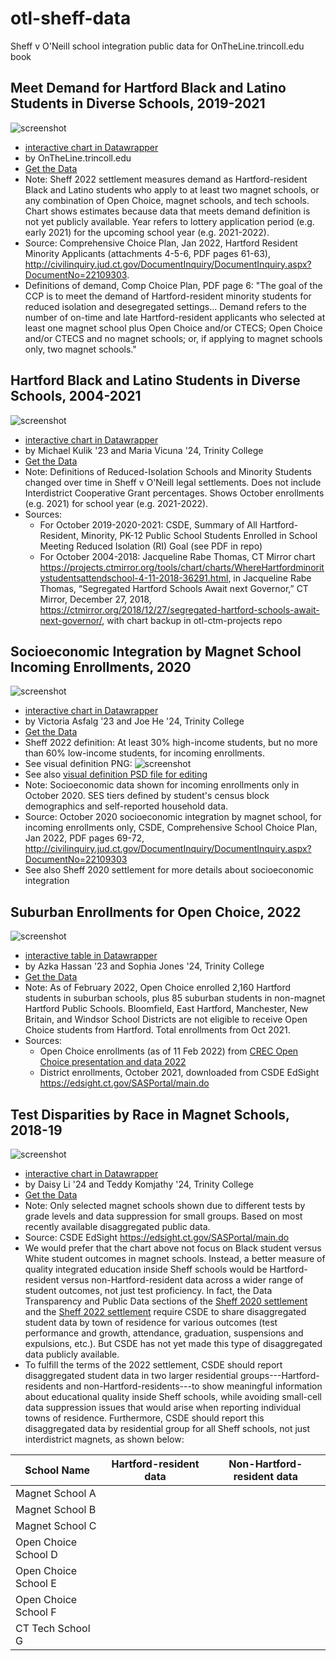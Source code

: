 # otl-sheff-data
Sheff v O'Neill school integration public data for OnTheLine.trincoll.edu book


## Meet Demand for Hartford Black and Latino Students in Diverse Schools, 2019-2021
![screenshot](2019-2021-meet-demand.png)
- [interactive chart in Datawrapper](https://datawrapper.dwcdn.net/GkjCa/3/)
- by OnTheLine.trincoll.edu
- [Get the Data](2019-2021-meet-demand.csv)
- Note: Sheff 2022 settlement measures demand as Hartford-resident Black and Latino students who apply to at least two magnet schools, or any combination of Open Choice, magnet schools, and tech schools. Chart shows estimates because data that meets demand definition is not yet publicly available. Year refers to lottery application period (e.g. early 2021) for the upcoming school year (e.g. 2021-2022).
- Source: Comprehensive Choice Plan, Jan 2022, Hartford Resident Minority Applicants (attachments 4-5-6, PDF pages 61-63), <http://civilinquiry.jud.ct.gov/DocumentInquiry/DocumentInquiry.aspx?DocumentNo=22109303>.
- Definitions of demand, Comp Choice Plan, PDF page 6: "The goal of the CCP is to meet the demand of Hartford-resident minority students for reduced isolation and desegregated settings... Demand refers to the number of on-time and late Hartford-resident applicants who selected at least one magnet school plus Open Choice and/or CTECS; Open Choice and/or CTECS and no magnet schools; or, if applying to magnet schools only, two magnet schools."									

## Hartford Black and Latino Students in Diverse Schools, 2004-2021
![screenshot](2004-2021-hartford-black-latino-diverse-schools.png)
- [interactive chart in Datawrapper](https://datawrapper.dwcdn.net/0O6sz/3/)
- by Michael Kulik '23 and Maria Vicuna '24, Trinity College
- [Get the Data](2004-2021-hartford-black-latino-diverse-schools.csv)
- Note: Definitions of Reduced-Isolation Schools and Minority Students changed over time in Sheff v O'Neill legal settlements. Does not include Interdistrict Cooperative Grant percentages. Shows October enrollments (e.g. 2021) for school year (e.g. 2021-2022).
- Sources:
  - For October 2019-2020-2021: CSDE, Summary of All Hartford-Resident, Minority, PK-12 Public School Students Enrolled in School Meeting Reduced Isolation (RI) Goal (see PDF in repo)
  - For October 2004-2018: Jacqueline Rabe Thomas, CT Mirror chart https://projects.ctmirror.org/tools/chart/charts/WhereHartfordminoritystudentsattendschool-4-11-2018-36291.html, in Jacqueline Rabe Thomas, “Segregated Hartford Schools Await next Governor,” CT Mirror, December 27, 2018, https://ctmirror.org/2018/12/27/segregated-hartford-schools-await-next-governor/, with chart backup in otl-ctm-projects repo

## Socioeconomic Integration by Magnet School Incoming Enrollments, 2020  
![screenshot](2020-socioeconomic-integration-magnet-incoming.png)
- [interactive chart in Datawrapper](https://datawrapper.dwcdn.net/yScl5/5/)
- by Victoria Asfalg '23 and Joe He '24, Trinity College
- [Get the Data](2020-socioeconomic-integration-magnet-incoming.csv)
- Sheff 2022 definition: At least 30% high-income students, but no more than 60% low-income students, for incoming enrollments.
- See visual definition PNG:
![screenshot](define-ses-integration.png)
- See also [visual definition PSD file for editing](define-ses-integration.psd)
- Note: Socioeconomic data shown for incoming enrollments only in October 2020. SES tiers defined by student's census block demographics and self-reported household data.
- Source: October 2020 socioeconomic integration by magnet school, for incoming enrollments only, CSDE, Comprehensive School Choice Plan, Jan 2022, PDF pages 69-72, <http://civilinquiry.jud.ct.gov/DocumentInquiry/DocumentInquiry.aspx?DocumentNo=22109303>
- See also Sheff 2020 settlement for more details about socioeconomic integration

## Suburban Enrollments for Open Choice, 2022
![screenshot](2022-02-open-choice-by-district.png)
- [interactive table in Datawrapper](https://datawrapper.dwcdn.net/Qrb7J/2/)
- by Azka Hassan '23 and Sophia Jones '24, Trinity College
- [Get the Data](2022-02-open-choice-by-district.csv)
- Note: As of February 2022, Open Choice enrolled 2,160 Hartford students in suburban schools, plus 85 suburban students in non-magnet Hartford Public Schools. Bloomfield, East Hartford, Manchester, New Britain, and Windsor School Districts are not eligible to receive Open Choice students from Hartford. Total enrollments from Oct 2021.
- Sources:
  - Open Choice enrollments (as of 11 Feb 2022) from [CREC Open Choice presentation and data 2022](2022-02-19-CREC-OpenChoicePres-Data.pdf)
  - District enrollments, October 2021, downloaded from CSDE EdSight <https://edsight.ct.gov/SASPortal/main.do>

## Test Disparities by Race in Magnet Schools, 2018-19
![screenshot](2018-19-SBAC-math-goal-race-magnet.png)
- [interactive chart in Datawrapper](https://datawrapper.dwcdn.net/FdI8o/2/)
- by Daisy Li '24 and Teddy Komjathy '24, Trinity College
- [Get the Data](2018-19-SBAC-math-goal-race-magnet.csv)
- Note: Only selected magnet schools shown due to different tests by grade levels and data suppression for small groups. Based on most recently available disaggregated public data.
- Source: CSDE EdSight <https://edsight.ct.gov/SASPortal/main.do>
- We would prefer that the chart above not focus on Black student versus White student outcomes in magnet schools. Instead, a better measure of quality integrated education inside Sheff schools would be Hartford-resident versus non-Hartford-resident data across a wider range of student outcomes, not just test proficiency. In fact, the Data Transparency and Public Data sections of the [Sheff 2020 settlement](http://civilinquiry.jud.ct.gov/DocumentInquiry/DocumentInquiry.aspx?DocumentNo=18496368) and the [Sheff 2022 settlement](https://civilinquiry.jud.ct.gov/DocumentInquiry/DocumentInquiry.aspx?DocumentNo=22109303) require CSDE to share disaggregated student data by town of residence for various outcomes (test performance and growth, attendance, graduation, suspensions and expulsions, etc.). But CSDE has not yet made this type of disaggregated data publicly available.
- To fulfill the terms of the 2022 settlement, CSDE should report disaggregated student data in two larger residential groups---Hartford-residents and non-Hartford-residents---to show meaningful information about educational quality inside Sheff schools, while avoiding small-cell data suppression issues that would arise when reporting individual towns of residence. Furthermore, CSDE should report this disaggregated data by residential group for all Sheff schools, not just interdistrict magnets, as shown below:  

| School Name          | Hartford-resident data | Non-Hartford-resident data |
|----------------------|------------------------|----------------------------|
| Magnet School A      |                        |                            |
| Magnet School B      |                        |                            |
| Magnet School C      |                        |                            |
| Open Choice School D |                        |                            |
| Open Choice School E |                        |                            |
| Open Choice School F |                        |                            |
| CT Tech School G     |                        |                            |
